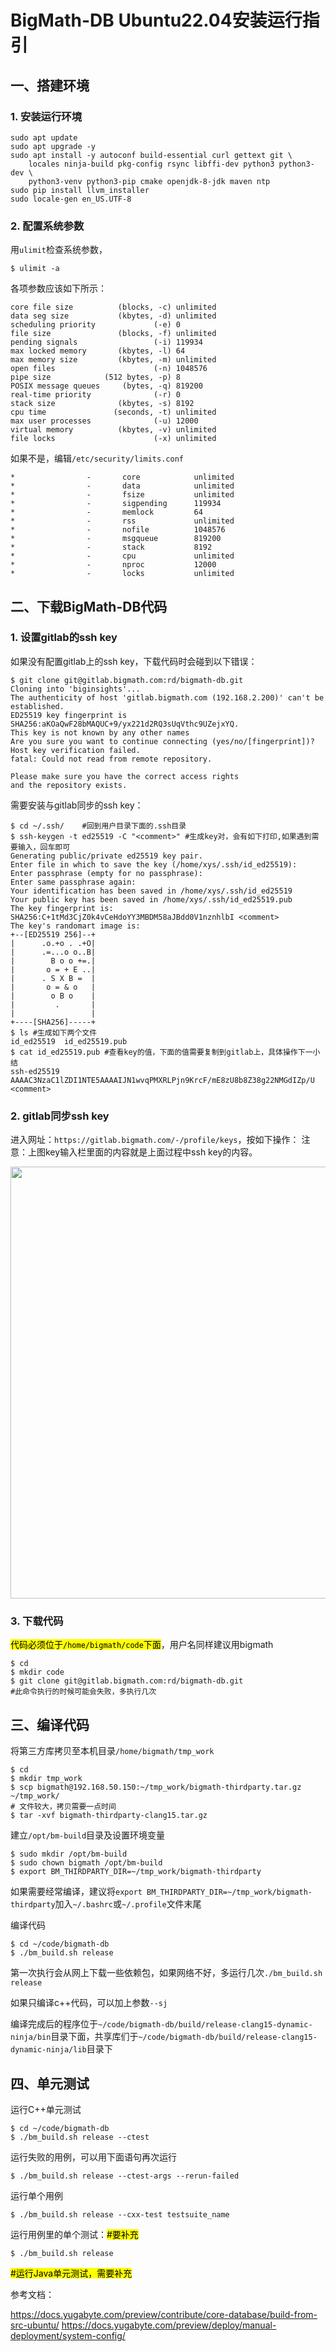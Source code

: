 # BigMath-DB Ubuntu22.04安装运行指引

## 一、搭建环境

### 1. 安装运行环境

```shell
sudo apt update
sudo apt upgrade -y
sudo apt install -y autoconf build-essential curl gettext git \
    locales ninja-build pkg-config rsync libffi-dev python3 python3-dev \
    python3-venv python3-pip cmake openjdk-8-jdk maven ntp
sudo pip install llvm_installer
sudo locale-gen en_US.UTF-8
```

### 2. 配置系统参数

用`ulimit`检查系统参数，

```shellsession
$ ulimit -a
```

各项参数应该如下所示：

```textile
core file size          (blocks, -c) unlimited
data seg size           (kbytes, -d) unlimited
scheduling priority             (-e) 0
file size               (blocks, -f) unlimited
pending signals                 (-i) 119934
max locked memory       (kbytes, -l) 64
max memory size         (kbytes, -m) unlimited
open files                      (-n) 1048576
pipe size            (512 bytes, -p) 8
POSIX message queues     (bytes, -q) 819200
real-time priority              (-r) 0
stack size              (kbytes, -s) 8192
cpu time               (seconds, -t) unlimited
max user processes              (-u) 12000
virtual memory          (kbytes, -v) unlimited
file locks                      (-x) unlimited
```

如果不是，编辑`/etc/security/limits.conf`

```textile
*                -       core            unlimited
*                -       data            unlimited
*                -       fsize           unlimited
*                -       sigpending      119934
*                -       memlock         64
*                -       rss             unlimited
*                -       nofile          1048576
*                -       msgqueue        819200
*                -       stack           8192
*                -       cpu             unlimited
*                -       nproc           12000
*                -       locks           unlimited
```

## 二、下载BigMath-DB代码

### 1. 设置gitlab的ssh key

如果没有配置gitlab上的ssh key，下载代码时会碰到以下错误：

```shell
$ git clone git@gitlab.bigmath.com:rd/bigmath-db.git
Cloning into 'biginsights'...
The authenticity of host 'gitlab.bigmath.com (192.168.2.200)' can't be established.
ED25519 key fingerprint is SHA256:aKOaQwF28bMAQUC+9/yx221d2RQ3sUqVthc9UZejxYQ.
This key is not known by any other names
Are you sure you want to continue connecting (yes/no/[fingerprint])? 
Host key verification failed.
fatal: Could not read from remote repository.

Please make sure you have the correct access rights
and the repository exists.
```

需要安装与gitlab同步的ssh key：

```shell
$ cd ~/.ssh/    #回到用户目录下面的.ssh目录
$ ssh-keygen -t ed25519 -C "<comment>" #生成key对，会有如下打印,如果遇到需要输入，回车即可
Generating public/private ed25519 key pair.
Enter file in which to save the key (/home/xys/.ssh/id_ed25519): 
Enter passphrase (empty for no passphrase): 
Enter same passphrase again: 
Your identification has been saved in /home/xys/.ssh/id_ed25519
Your public key has been saved in /home/xys/.ssh/id_ed25519.pub
The key fingerprint is:
SHA256:C+1tMd3CjZ0k4vCeHdoYY3MBDM58aJBdd0V1nznhlbI <comment>
The key's randomart image is:
+--[ED25519 256]--+
|      .o.+o . .+O|
|      .=...o o..B|
|        B o o +=.|
|       o = + E ..|
|      . S X B =  |
|       o = & o   |
|        o B o    |
|         .       |
|                 |
+----[SHA256]-----+
$ ls #生成如下两个文件
id_ed25519  id_ed25519.pub
$ cat id_ed25519.pub #查看key的值，下面的值需要复制到gitlab上，具体操作下一小结
ssh-ed25519 AAAAC3NzaC1lZDI1NTE5AAAAIJN1wvqPMXRLPjn9KrcF/mE8zU8b8Z38g22NMGdIZp/U <comment>
```

### 2. gitlab同步ssh key

进入网址：`https://gitlab.bigmath.com/-/profile/keys`，按如下操作：
注意：上图key输入栏里面的内容就是上面过程中ssh key的内容。

<img title="" src="file:///d:/Users/admin/Documents/addsshkey1.png" alt="" width="691">

### 3. 下载代码

<mark>代码必须位于`/home/bigmath/code`下面</mark>，用户名同样建议用bigmath

```shell
$ cd
$ mkdir code
$ git clone git@gitlab.bigmath.com:rd/bigmath-db.git  
#此命令执行的时候可能会失败，多执行几次
```

## 三、编译代码

将第三方库拷贝至本机目录`/home/bigmath/tmp_work`

```shell
$ cd
$ mkdir tmp_work
$ scp bigmath@192.168.50.150:~/tmp_work/bigmath-thirdparty.tar.gz ~/tmp_work/
# 文件较大，拷贝需要一点时间
$ tar -xvf bigmath-thirdparty-clang15.tar.gz
```

建立`/opt/bm-build`目录及设置环境变量

```shell
$ sudo mkdir /opt/bm-build
$ sudo chown bigmath /opt/bm-build
$ export BM_THIRDPARTY_DIR=~/tmp_work/bigmath-thirdparty
```

如果需要经常编译，建议将`export BM_THIRDPARTY_DIR=~/tmp_work/bigmath-thirdparty`加入`~/.bashrc`或`~/.profile`文件末尾

编译代码

```shell
$ cd ~/code/bigmath-db
$ ./bm_build.sh release
```

第一次执行会从网上下载一些依赖包，如果网络不好，多运行几次`./bm_build.sh release`

如果只编译c++代码，可以加上参数`--sj`

编译完成后的程序位于`~/code/bigmath-db/build/release-clang15-dynamic-ninja/bin`目录下面，共享库们于`~/code/bigmath-db/build/release-clang15-dynamic-ninja/lib`目录下

## 四、单元测试

运行C++单元测试

```shell
$ cd ~/code/bigmath-db
$ ./bm_build.sh release --ctest
```

运行失败的用例，可以用下面语句再次运行

```shell
$ ./bm_build.sh release --ctest-args --rerun-failed
```

运行单个用例

```shell
$ ./bm_build.sh release --cxx-test testsuite_name
```

运行用例里的单个测试：<mark>#要补充</mark>

```shell
$ ./bm_build.sh release 
```

<mark>#运行Java单元测试，需要补充</mark>

参考文档：

https://docs.yugabyte.com/preview/contribute/core-database/build-from-src-ubuntu/
https://docs.yugabyte.com/preview/deploy/manual-deployment/system-config/
